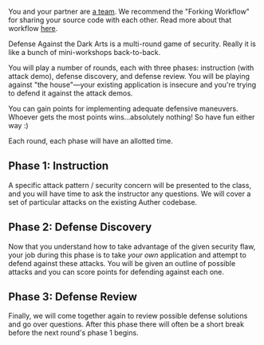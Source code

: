 You and your partner are [a team](https://en.wikipedia.org/wiki/The_A-Team). We recommend the "Forking Workflow" for sharing your source code with each other. Read more about that workflow [here](https://www.atlassian.com/git/tutorials/comparing-workflows#forking-workflow).

Defense Against the Dark Arts is a multi-round game of security. Really it is like a bunch of mini-workshops back-to-back.

You will play a number of rounds, each with three phases: instruction (with attack demo), defense discovery, and defense review. You will be playing against "the house"—your existing application is insecure and you're trying to defend it against the attack demos.

You can gain points for implementing adequate defensive maneuvers. Whoever gets the most points wins...absolutely nothing! So have fun either way :)

Each round, each phase will have an allotted time.

## Phase 1: Instruction

A specific attack pattern / security concern will be presented to the class, and you will have time to ask the instructor any questions. We will cover a set of particular attacks on the existing Auther codebase.

## Phase 2: Defense Discovery

Now that you understand how to take advantage of the given security flaw, your job during this phase is to take *your own* application and attempt to defend against these attacks. You will be given an outline of possible attacks and you can score points for defending against each one.

## Phase 3: Defense Review

Finally, we will come together again to review possible defense solutions and go over questions. After this phase there will often be a short break before the next round's phase 1 begins.